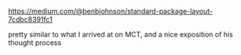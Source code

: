 https://medium.com/@benbjohnson/standard-package-layout-7cdbc8391fc1

pretty similar to what I arrived at on MCT, and a nice exposition of his thought process